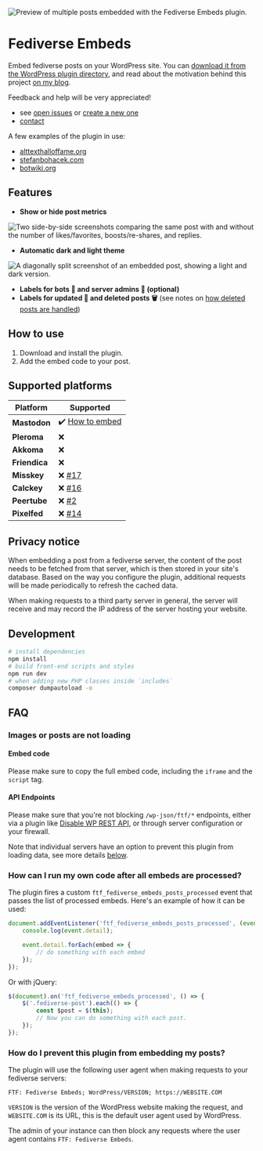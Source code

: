 ![Preview of multiple posts embedded with the Fediverse Embeds plugin.](./images/screenshots/main.png)

# Fediverse Embeds

Embed fediverse posts on your WordPress site. You can [download it from the WordPress plugin directory](https://wordpress.org/plugins/fediverse-embeds/), and read about the motivation behind this project [on my blog](https://stefanbohacek.com/project/wordpress-plugin-for-fediverse-embeds/).

Feedback and help will be very appreciated!

- see [open issues](https://github.com/stefanbohacek/fediverse-embeds-wordpress-plugin/issues?q=is%3Aissue+is%3Aopen+sort%3Aupdated-desc) or [create a new one](https://github.com/stefanbohacek/fediverse-embeds-wordpress-plugin/issues/new)
- [contact](https://stefanbohacek.com/contact/)

A few examples of the plugin in use:

- [alttexthalloffame.org](https://alttexthalloffame.org/)
- [stefanbohacek.com](https://stefanbohacek.com/blog/a-netizens-guide-to-mastodon-fediverse/)
- [botwiki.org](https://botwiki.org/blog/what-kind-of-bots-are-posting-in-the-fediverse/)

## Features

- **Show or hide post metrics**

![Two side-by-side screenshots comparing the same post with and without the number of likes/favorites, boosts/re-shares, and replies.](./images/screenshots/post-metrics.png)

- **Automatic dark and light theme**

![A diagonally split screenshot of an embedded post, showing a light and dark version.](./images/screenshots/dark-light-theme.png)

- **Labels for bots 🤖 and server admins 👑 (optional)**
- **Labels for updated 📝 and deleted posts 🗑️** (see notes on [how deleted posts are handled](https://github.com/stefanbohacek/fediverse-embeds-wordpress-plugin/issues/1))

## How to use

<!-- 1. [Install the plugin.](https://wordpress.org/plugins/ftf_fediverse_embeds) -->
1. Download and install the plugin.
2. Add the embed code to your post.

## Supported platforms

| **Platform**  | **Supported**   |
|---------------|-----------------|
| **Mastodon**  | ✔️ [How to embed](https://fedi.tips/how-to-embed-mastodon-posts-on-a-website/) |
| **Pleroma**   | ❌              |
| **Akkoma**    | ❌              |
| **Friendica** | ❌              |
| **Misskey**   | ❌ [#17](https://github.com/stefanbohacek/fediverse-embeds-wordpress-plugin/issues/17)          |
| **Calckey**   | ❌ [#16](https://github.com/stefanbohacek/fediverse-embeds-wordpress-plugin/issues/16)          |
| **Peertube**  | ❌ [#2](https://github.com/stefanbohacek/fediverse-embeds-wordpress-plugin/issues/2)           |
| **Pixelfed**  | ❌ [#14](https://github.com/stefanbohacek/fediverse-embeds-wordpress-plugin/issues/14)          |

## Privacy notice

When embedding a post from a fediverse server, the content of the post needs to be fetched from that server, which is then stored in your site's database. Based on the way you configure the plugin, additional requests will be made periodically to refresh the cached data.

When making requests to a third party server in general, the server will receive and may record the IP address of the server hosting your website.

## Development

```sh
# install dependencies
npm install
# build front-end scripts and styles
npm run dev
# when adding new PHP classes inside `includes`
composer dumpautoload -o 
```

## FAQ

### Images or posts are not loading

#### Embed code

Please make sure to copy the full embed code, including the `iframe` and the `script` tag.

#### API Endpoints

Please make sure that you're not blocking `/wp-json/ftf/*` endpoints, either via a plugin like [Disable WP REST API](I:\OneDrive\Projects\WordPress\Plugins\fediverse-embeds\git\README.md), or through server configuration or your firewall.

Note that individual servers have an option to prevent this plugin from loading data, see more details [below](#how-do-i-prevent-this-plugin-from-embedding-my-posts).
### How can I run my own code after all embeds are processed?

The plugin fires a custom `ftf_fediverse_embeds_posts_processed` event that passes the list of processed embeds. Here's an example of how it can be used:

```js
document.addEventListener('ftf_fediverse_embeds_posts_processed', (event) => {
    console.log(event.detail);

    event.detail.forEach(embed => {
        // do something with each embed
    });
});
```

Or with jQuery:

```js
$(document).on('ftf_fediverse_embeds_processed', () => {
    $('.fediverse-post').each(() => {
        const $post = $(this);
        // Now you can do something with each post.
    });
});
```

### How do I prevent this plugin from embedding my posts?

The plugin will use the following user agent when making requests to your fediverse servers:

```
FTF: Fediverse Embeds; WordPress/VERSION; https://WEBSITE.COM
```

`VERSION` is the version of the WordPress website making the request, and `WEBSITE.COM` is its URL, this is the default user agent used by WordPress.

The admin of your instance can then block any requests where the user agent contains `FTF: Fediverse Embeds`.
